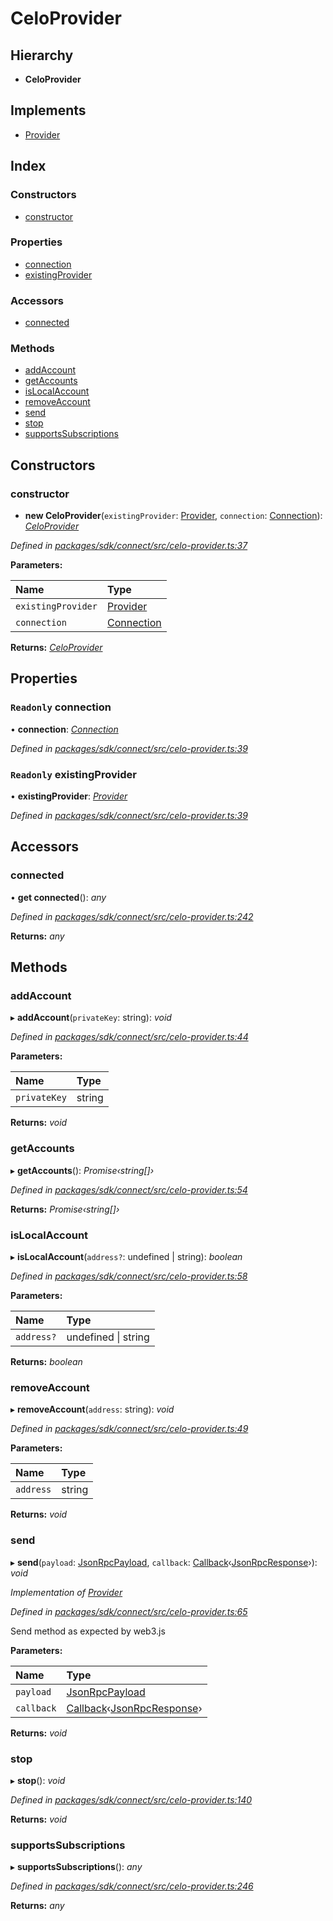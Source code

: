 # CeloProvider

## Hierarchy

* **CeloProvider**

## Implements

* [Provider]()

## Index

### Constructors

* [constructor]()

### Properties

* [connection]()
* [existingProvider]()

### Accessors

* [connected]()

### Methods

* [addAccount]()
* [getAccounts]()
* [isLocalAccount]()
* [removeAccount]()
* [send]()
* [stop]()
* [supportsSubscriptions]()

## Constructors

### constructor

+ **new CeloProvider**\(`existingProvider`: [Provider](), `connection`: [Connection]()\): [_CeloProvider_]()

_Defined in_ [_packages/sdk/connect/src/celo-provider.ts:37_](https://github.com/celo-org/celo-monorepo/blob/master/packages/sdk/connect/src/celo-provider.ts#L37)

**Parameters:**

| Name | Type |
| :--- | :--- |
| `existingProvider` | [Provider]() |
| `connection` | [Connection]() |

**Returns:** [_CeloProvider_]()

## Properties

### `Readonly` connection

• **connection**: [_Connection_]()

_Defined in_ [_packages/sdk/connect/src/celo-provider.ts:39_](https://github.com/celo-org/celo-monorepo/blob/master/packages/sdk/connect/src/celo-provider.ts#L39)

### `Readonly` existingProvider

• **existingProvider**: [_Provider_]()

_Defined in_ [_packages/sdk/connect/src/celo-provider.ts:39_](https://github.com/celo-org/celo-monorepo/blob/master/packages/sdk/connect/src/celo-provider.ts#L39)

## Accessors

### connected

• **get connected**\(\): _any_

_Defined in_ [_packages/sdk/connect/src/celo-provider.ts:242_](https://github.com/celo-org/celo-monorepo/blob/master/packages/sdk/connect/src/celo-provider.ts#L242)

**Returns:** _any_

## Methods

### addAccount

▸ **addAccount**\(`privateKey`: string\): _void_

_Defined in_ [_packages/sdk/connect/src/celo-provider.ts:44_](https://github.com/celo-org/celo-monorepo/blob/master/packages/sdk/connect/src/celo-provider.ts#L44)

**Parameters:**

| Name | Type |
| :--- | :--- |
| `privateKey` | string |

**Returns:** _void_

### getAccounts

▸ **getAccounts**\(\): _Promise‹string\[\]›_

_Defined in_ [_packages/sdk/connect/src/celo-provider.ts:54_](https://github.com/celo-org/celo-monorepo/blob/master/packages/sdk/connect/src/celo-provider.ts#L54)

**Returns:** _Promise‹string\[\]›_

### isLocalAccount

▸ **isLocalAccount**\(`address?`: undefined \| string\): _boolean_

_Defined in_ [_packages/sdk/connect/src/celo-provider.ts:58_](https://github.com/celo-org/celo-monorepo/blob/master/packages/sdk/connect/src/celo-provider.ts#L58)

**Parameters:**

| Name | Type |
| :--- | :--- |
| `address?` | undefined \| string |

**Returns:** _boolean_

### removeAccount

▸ **removeAccount**\(`address`: string\): _void_

_Defined in_ [_packages/sdk/connect/src/celo-provider.ts:49_](https://github.com/celo-org/celo-monorepo/blob/master/packages/sdk/connect/src/celo-provider.ts#L49)

**Parameters:**

| Name | Type |
| :--- | :--- |
| `address` | string |

**Returns:** _void_

### send

▸ **send**\(`payload`: [JsonRpcPayload](), `callback`: [Callback](_types_.md#callback)‹[JsonRpcResponse]()›\): _void_

_Implementation of_ [_Provider_]()

_Defined in_ [_packages/sdk/connect/src/celo-provider.ts:65_](https://github.com/celo-org/celo-monorepo/blob/master/packages/sdk/connect/src/celo-provider.ts#L65)

Send method as expected by web3.js

**Parameters:**

| Name | Type |
| :--- | :--- |
| `payload` | [JsonRpcPayload]() |
| `callback` | [Callback](_types_.md#callback)‹[JsonRpcResponse]()› |

**Returns:** _void_

### stop

▸ **stop**\(\): _void_

_Defined in_ [_packages/sdk/connect/src/celo-provider.ts:140_](https://github.com/celo-org/celo-monorepo/blob/master/packages/sdk/connect/src/celo-provider.ts#L140)

**Returns:** _void_

### supportsSubscriptions

▸ **supportsSubscriptions**\(\): _any_

_Defined in_ [_packages/sdk/connect/src/celo-provider.ts:246_](https://github.com/celo-org/celo-monorepo/blob/master/packages/sdk/connect/src/celo-provider.ts#L246)

**Returns:** _any_

